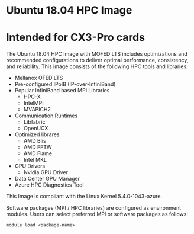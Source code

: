 # Ubuntu 18.04 HPC Image
# Intended for CX3-Pro cards

The Ubuntu 18.04 HPC Image with MOFED LTS includes optimizations and recommended configurations to deliver optimal performance,
consistency, and reliability. This image consists of the following HPC tools and libraries:

- Mellanox OFED LTS
- Pre-configured IPoIB (IP-over-InfiniBand)
- Popular InfiniBand based MPI Libraries
  - HPC-X
  - IntelMPI
  - MVAPICH2
- Communication Runtimes
  - Libfabric
  - OpenUCX
- Optimized librares
  - AMD Blis
  - AMD FFTW
  - AMD Flame
  - Intel MKL
- GPU Drivers
  - Nvidia GPU Driver
- Data Center GPU Manager
- Azure HPC Diagnostics Tool

This Image is compliant with the Linux Kernel 5.4.0-1043-azure.

Software packages (MPI / HPC libraries) are configured as environment modules. Users can select preferred MPI or software packages as follows:

`module load <package-name>`
